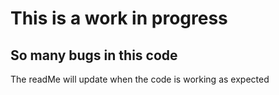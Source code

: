 # This is a work in progress 
## So many bugs in this code
The readMe will update when the code is working as expected

